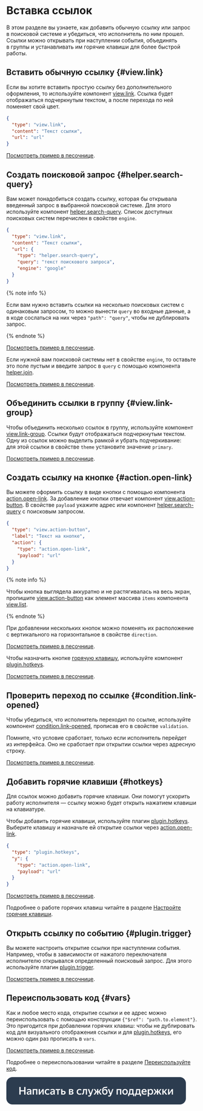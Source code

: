 # Вставка ссылок

В этом разделе вы узнаете, как добавить обычную ссылку или запрос в поисковой системе и убедиться, что исполнитель по ним прошел. Ссылки можно открывать при наступлении события, объединять в группы и устанавливать им горячие клавиши для более быстрой работы.


## Вставить обычную ссылку {#view.link}

Если вы хотите вставить простую ссылку без дополнительного оформления, то используйте компонент [view.link](../reference/view.link.md). Ссылка будет отображаться подчеркнутым текстом, а после перехода по ней поменяет свой цвет.

```json
{
  "type": "view.link",
  "content": "Текст ссылки",
  "url": "url"
}
```

[Посмотреть пример в песочнице](https://clck.ru/RvckN).


## Создать поисковой запрос {#helper.search-query}

Вам может понадобиться создать ссылку, которая бы открывала введенный запрос в выбранной поисковой системе. Для этого используйте компонент [helper.search-query](../reference/helper.search-query.md). Список доступных поисковых систем перечислен в свойстве `engine`.

```json
{
  "type": "view.link",
  "content": "Текст ссылки",
  "url": {
    "type": "helper.search-query",
    "query": "текст поискового запроса",
    "engine": "google"
  }
}
```

{% note info %}

Если вам нужно вставить ссылки на несколько поисковых систем с одинаковым запросом, то можно вынести `query` во входные данные, а в коде сослаться на них через `"path": "query"`, чтобы не дублировать запрос.

{% endnote %}


[Посмотреть пример в песочнице](https://nda.ya.ru/t/pArYIypP3XBTUX).

Если нужной вам поисковой системы нет в свойстве `engine`, то оставьте это поле пустым и введите запрос в `query` с помощью компонента [helper.join](../reference/helper.join.md).

[Посмотреть пример в песочнице](https://clck.ru/RvdNy).


## Объединить ссылки в группу {#view.link-group}

Чтобы объединить несколько ссылок в группу, используйте компонент [view.link-group](../reference/view.link-group.md). Ссылки будут отображаться подчеркнутым текстом. Одну из ссылок можно выделить рамкой и убрать подчеркивание: для этой ссылки в свойстве `theme` установите значение `primary`.

[Посмотреть пример в песочнице](https://clck.ru/TYUZE).


## Создать ссылку на кнопке {#action.open-link}

Вы можете оформить ссылку в виде кнопки с помощью компонента [action.open-link](../reference/action.open-link.md). За добавление кнопки отвечает компонент [view.action-button](../reference/view.action-button.md). В свойстве `payload` укажите адрес или компонент [helper.search-query](../reference/helper.search-query.md) с поисковым запросом.

```json
{
  "type": "view.action-button",
  "label": "Текст на кнопке",
  "action": {
    "type": "action.open-link",
    "payload": "url"
  }
}
```

{% note info %}

Чтобы кнопка выглядела аккуратно и не растягивалась на весь экран, пропишите [view.action-button](../reference/view.action-button.md) как элемент массива `items` компонента [view.list](../reference/view.list.md).

{% endnote %}


При добавлении нескольких кнопок можно поменять их расположение с вертикального на горизонтальное в свойстве `direction`.

[Посмотреть пример в песочнице](https://clck.ru/Rvx2C).

Чтобы назначить кнопке [горячую клавишу](../best-practices/hotkeys.md), используйте компонент [plugin.hotkeys](../reference/plugin.hotkeys.md).

[Посмотреть пример в песочнице](https://clck.ru/TjrKy).


## Проверить переход по ссылке {#condition.link-opened}

Чтобы убедиться, что исполнитель переходил по ссылке, используйте компонент [condition.link-opened](../reference/condition.link-opened.md), прописав его в свойстве `validation`.

Помните, что условие сработает, только если исполнитель перейдет из интерфейса. Оно не сработает при открытии ссылки через адресную строку.

[Посмотреть пример в песочнице](https://clck.ru/RveLE).


## Добавить горячие клавиши {#hotkeys}

Для ссылок можно добавить горячие клавиши. Они помогут ускорить работу исполнителя — ссылку можно будет открыть нажатием клавиши на клавиатуре.

Чтобы добавить горячие клавиши, используйте плагин [plugin.hotkeys](../reference/plugin.hotkeys.md). Выберите клавишу и назначьте ей открытие ссылки через [action.open-link](../reference/action.open-link.md).

```json
{
  "type": "plugin.hotkeys",
  "y": {
    "type": "action.open-link",
    "payload": "url"
  }
}
```

[Посмотреть пример в песочнице](https://clck.ru/Rx3LX).

Подробнее о работе горячих клавиш читайте в разделе [Настройте горячие клавиши](../best-practices/hotkeys.md).


## Открыть ссылку по событию {#plugin.trigger}

Вы можете настроить открытие ссылки при наступлении события. Например, чтобы в зависимости от нажатого переключателя исполнителю открывался определенный поисковый запрос. Для этого используйте плагин [plugin.trigger](../reference/plugin.trigger.md).

[Посмотреть пример в песочнице](https://clck.ru/Rx5YK).


## Переиспользовать код {#vars}

Как и любое место кода, открытие ссылки и ее адрес можно переиспользовать с помощью конструкции `{"$ref": "path.to.element"}`. Это пригодится при добавлении горячих клавиш: чтобы не дублировать код для визуального отображения ссылки и для [plugin.hotkeys](../reference/plugin.hotkeys.md), его можно один раз прописать в `vars`.

[Посмотреть пример в песочнице](https://clck.ru/Rx5NP).

Подробнее о переиспользовании читайте в разделе [Переиспользуйте код](../best-practices/reuse.md).


[![](../_images/buttons/contact-support.svg)](../concepts/support.md)
